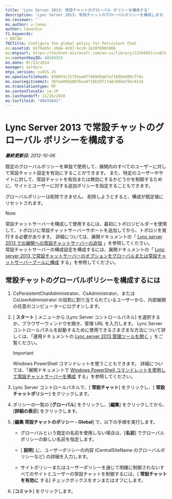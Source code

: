 ```yaml
---
title: 'Lync Server 2013: 常設チャットのグローバル ポリシーを構成する'
description: 'Lync Server 2013: 常設チャットのグローバルポリシーを構成します。'
ms.reviewer: ''
ms.author: v-lanac
author: lanachin
f1.keywords:
- NOCSH
TOCTitle: Configure the global policy for Persistent Chat
ms:assetid: 6176eb5c-19de-4c07-bcc0-2e38f8965966
ms:mtpsurl: https://technet.microsoft.com/en-us/library/JJ204951(v=OCS.15)
ms:contentKeyID: 48184323
ms.date: 07/23/2014
manager: serdars
mtps_version: v=OCS.15
ms.openlocfilehash: 830074c31791ee8ff489d9a67af189be609c7f4c
ms.sourcegitcommit: 36fee89bb887bea4f18b19f17a8c69daf5bc423d
ms.translationtype: MT
ms.contentlocale: ja-JP
ms.lasthandoff: 11/26/2020
ms.locfileid: "49433641"
---
```

# <a name="configure-the-global-policy-for-persistent-chat-in-lync-server-2013"></a>Lync Server 2013 で常設チャットのグローバル ポリシーを構成する

<div data-xmlns="http://www.w3.org/1999/xhtml">

<div class="topic" data-xmlns="http://www.w3.org/1999/xhtml" data-msxsl="urn:schemas-microsoft-com:xslt" data-cs="https://msdn.microsoft.com/">

<div data-asp="https://msdn2.microsoft.com/asp">



</div>

<div id="mainSection">

<div id="mainBody">

<span> </span>

_**最終更新日:** 2012-10-06_

既定のグローバルポリシーを単独で使用して、展開内のすべてのユーザーに対して常設チャット設定を有効にすることができます。 また、特定のユーザーやサイトに対して、常設チャットを有効または無効にするかどうかを制御するために、サイトとユーザーに対する追加ポリシーを指定することもできます。

グローバルポリシーは削除できません。 削除しようとすると、構成が既定値にリセットされます。

<div>


> [!NOTE]  
> 常設チャットサーバーを構成して使用するには、最初にトポロジビルダーを使用して、トポロジに常設チャットサーバーサポートを追加してから、トポロジを発行する必要があります。 詳細については、展開ドキュメントの「 <A href="lync-server-2013-adding-persistent-chat-server-to-your-deployment.md">Lync server 2013 での展開への常設チャットサーバーの追加</A> 」を参照してください。<BR>常設チャットサーバーの構成設定を構成するには、展開ドキュメントの「 <A href="lync-server-2013-configure-persistent-chat-server-options-globally-or-for-persistent-chat-server-pool.md">Lync server 2013 で常設チャットサーバーのオプションをグローバルまたは常設チャットサーバープールに構成</A> する」を参照してください。



</div>

<div>

## <a name="to-configure-the-global-policy-for-persistent-chat"></a>常設チャットのグローバルポリシーを構成するには

1.  CsPersistentChatAdministrator、CsAdministrator、または CsUserAdministrator の役割に割り当てられているユーザーから、内部展開の任意のコンピューターにログオンします。

2.  [ **スタート** ] メニューから [Lync Server コントロールパネル] を選択するか、ブラウザーウィンドウを開き、管理 URL を入力します。 Lync Server コントロールパネルを起動するために使用できるさまざまな方法について詳しくは、「運用ドキュメントの [Lync server 2013 管理ツールを開く](lync-server-2013-open-lync-server-administrative-tools.md) 」をご覧ください。
    
    <div>
    

    > [!IMPORTANT]  
    > Windows PowerShell コマンドレットを使うこともできます。 詳細については、「展開ドキュメントで <A href="configuring-persistent-chat-server-by-using-windows-powershell-cmdlets.md">Windows PowerShell コマンドレットを使用して常設チャットサーバーを構成</A> する」を参照してください。

    
    </div>

3.  Lync Server コントロールパネルで、[ **常設チャット**] をクリックし、[ **常設チャットポリシー**] をクリックします。

4.  ポリシーの一覧の [**グローバル**] をクリックし、[**編集**] をクリックしてから、[**詳細の表示**] をクリックします。

5.  [**編集 常設チャットのポリシー - Global**] で、以下の手順を実行します。
    
      - グローバルという既定の名前を使用しない場合は、[**名前**] でグローバル ポリシーの新しい名前を指定します。
    
      - [ **説明**] に、ユーザーポリシーの内容 (CentralSiteName のグローバルポリシーなど) の詳細を入力します。
    
      - サイトポリシーまたはユーザーポリシーを通じて明確に制御されないすべてのサイトとユーザーの常設チャットを制御するには、[ **常設チャットを有効に** する] チェックボックスをオンまたはオフにします。

6.  [**コミット**] をクリックします。

</div>

</div>

<span> </span>

</div>

</div>

</div>

